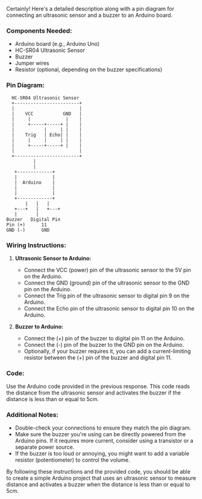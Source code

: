 Certainly! Here's a detailed description along with a pin diagram for connecting an ultrasonic sensor and a buzzer to an Arduino board.

### Components Needed:
- Arduino board (e.g., Arduino Uno)
- HC-SR04 Ultrasonic Sensor
- Buzzer
- Jumper wires
- Resistor (optional, depending on the buzzer specifications)

### Pin Diagram:

```plaintext
  HC-SR04 Ultrasonic Sensor
  +------------------------+
  |                        |
  |    VCC           GND   |
  |     |             |    |
  |     +-----+-----+ |    |
  |           |     | |    |
  |    Trig   | Echo| |    |
  |     |     |     | |    |
  |     +-----+-----+ |    |
  |                        |
  +------------------------+
          |
          | 
   +-------------+
   |             |
   |  Arduino    |
   |             |
   |             |
   +-------------+
       |   |   |
   +---+   |   +---+
   |       |
Buzzer   Digital Pin
Pin (+)      11
GND (-)      GND
```

### Wiring Instructions:

1. **Ultrasonic Sensor to Arduino:**
   - Connect the VCC (power) pin of the ultrasonic sensor to the 5V pin on the Arduino.
   - Connect the GND (ground) pin of the ultrasonic sensor to the GND pin on the Arduino.
   - Connect the Trig pin of the ultrasonic sensor to digital pin 9 on the Arduino.
   - Connect the Echo pin of the ultrasonic sensor to digital pin 10 on the Arduino.

2. **Buzzer to Arduino:**
   - Connect the (+) pin of the buzzer to digital pin 11 on the Arduino.
   - Connect the (-) pin of the buzzer to the GND pin on the Arduino.
   - Optionally, if your buzzer requires it, you can add a current-limiting resistor between the (+) pin of the buzzer and digital pin 11.

### Code:

Use the Arduino code provided in the previous response. This code reads the distance from the ultrasonic sensor and activates the buzzer if the distance is less than or equal to 5cm.

### Additional Notes:

- Double-check your connections to ensure they match the pin diagram.
- Make sure the buzzer you're using can be directly powered from the Arduino pins. If it requires more current, consider using a transistor or a separate power source.
- If the buzzer is too loud or annoying, you might want to add a variable resistor (potentiometer) to control the volume.

By following these instructions and the provided code, you should be able to create a simple Arduino project that uses an ultrasonic sensor to measure distance and activates a buzzer when the distance is less than or equal to 5cm.
